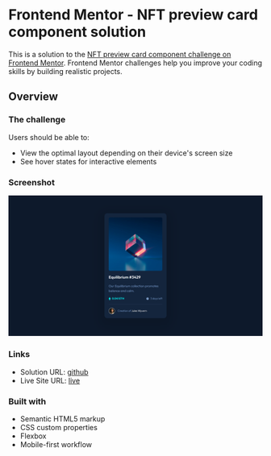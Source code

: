 # Frontend Mentor - NFT preview card component solution

This is a solution to the [NFT preview card component challenge on Frontend Mentor](https://www.frontendmentor.io/challenges/nft-preview-card-component-SbdUL_w0U). Frontend Mentor challenges help you improve your coding skills by building realistic projects. 

## Overview

### The challenge

Users should be able to:

- View the optimal layout depending on their device's screen size
- See hover states for interactive elements

### Screenshot

![](./screenshot.png)

### Links

- Solution URL: [github](https://github.com/msienkowiec/nft-preview-card-component-main)
- Live Site URL: [live](https://msienkowiec.github.io/nft-preview-card-component-main/)

### Built with

- Semantic HTML5 markup
- CSS custom properties
- Flexbox
- Mobile-first workflow